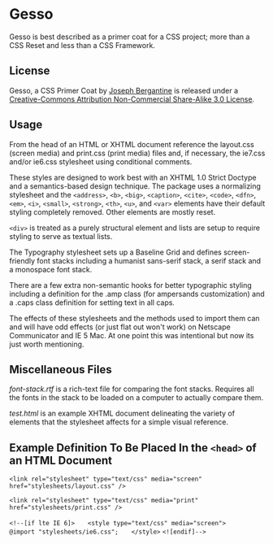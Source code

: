 Gesso
=====

Gesso is best described as a primer coat for a CSS project; more than a CSS Reset and less than a CSS Framework.

License
-------

Gesso, a CSS Primer Coat by [Joseph Bergantine](http://joebergantine.com/) is released under a [Creative-Commons Attribution Non-Commercial Share-Alike 3.0 License](http://creativecommons.org/licenses/by-sa/3.0/us/).

Usage
----- 

From the head of an HTML or XHTML document reference the layout.css (screen media) and print.css (print media) files and, if necessary, the ie7.css and/or ie6.css stylesheet using conditional comments. 

These styles are designed to work best with an XHTML 1.0 Strict Doctype and a semantics-based design technique. The package uses a normalizing stylesheet and the `<address>`, `<b>`, `<big>`, `<caption>`, `<cite>`, `<code>`, `<dfn>`, `<em>`, `<i>`, `<small>`, `<strong>`, `<th>`, `<u>`, and `<var>` elements have their default styling completely removed. Other elements are mostly reset.

`<div>` is treated as a purely structural element and lists are setup to require styling to serve as textual lists.

The Typography stylesheet sets up a Baseline Grid and defines screen-friendly font stacks including a humanist sans-serif stack, a serif stack and a monospace font stack.

There are a few extra non-semantic hooks for better typographic styling including a definition for the .amp class (for ampersands customization) and a .caps class definition for setting text in all caps.

The effects of these stylesheets and the methods used to import them can and will have odd effects (or just flat out won't work) on Netscape Communicator and IE 5 Mac. At one point this was intentional but now its just worth mentioning.

Miscellaneous Files
-------------------

*font-stack.rtf* is a rich-text file for comparing the font stacks. Requires all the fonts in the stack to be loaded on a computer to actually compare them.

*test.html* is an example XHTML document delineating the variety of elements that the stylesheet affects for a simple visual reference. 

Example Definition To Be Placed In the `<head>` of an HTML Document
-------------------------------------------------------------------

`<link rel="stylesheet" type="text/css" media="screen" href="stylesheets/layout.css" />`

`<link rel="stylesheet" type="text/css" media="print" href="stylesheets/print.css" />`

`<!--[if lte IE 6]>`
`	<style type="text/css" media="screen">`
`		@import "stylesheets/ie6.css";`
`	</style>`
`<![endif]-->`